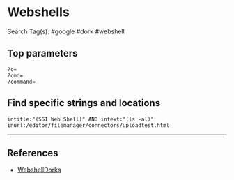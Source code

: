 # Webshells

Search Tag(s): #google #dork #webshell

## Top parameters

```
?c=
?cmd=
?command=
```

## Find specific strings and locations

```
intitle:"(SSI Web Shell)" AND intext:"(ls -al)"
inurl:/editor/filemanager/connectors/uploadtest.html
```

---
## References

- [WebshellDorks](https://github.com/ObayAlbadri/WebshellDorks)